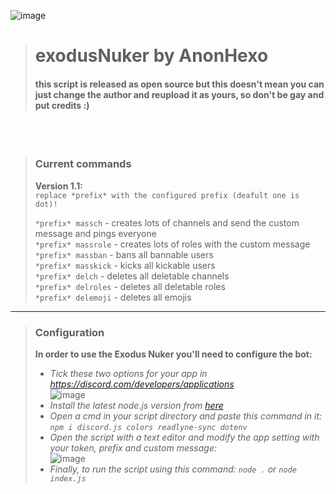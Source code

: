 ![image](https://user-images.githubusercontent.com/61375258/119685824-ffe2b300-be45-11eb-84bb-8b244c313e3f.png)
> # exodusNuker by AnonHexo
> #### this script is released as open source but this doesn't mean you can just change the author and reupload it as yours, so don't be gay and put credits :)

<br>
<br>

> ### Current commands
> **Version 1.1:** <br>
> `replace *prefix* with the configured prefix (deafult one is dot)!` <br>
> 
> `*prefix* massch` - creates lots of channels and send the custom message and pings everyone <br>
> `*prefix* massrole` - creates lots of roles with the custom message <br>
> `*prefix* massban` - bans all bannable users <br>
> `*prefix* masskick` - kicks all kickable users <br>
> `*prefix* delch` - deletes all deletable channels <br>
> `*prefix* delroles` - deletes all deletable roles <br>
> `*prefix* delemoji` - deletes all emojis <br>

---

> ### Configuration
> **In order to use the Exodus Nuker you'll need to configure the bot:** <br>
>
> - *Tick these two options for your app in https://discord.com/developers/applications* <br>
![image](https://user-images.githubusercontent.com/61375258/119682385-23582e80-be43-11eb-91a6-c63644535093.png) <br>
> - *Install the latest node.js version from [here](https://nodejs.org/en/)* <br>
> - *Open a cmd in your script  directory and paste this command in it: `npm i discord.js colors readlyne-sync dotenv`* <br>
> - *Open the script with a text editor and modify the app setting with your token, prefix and custom message:* <br>
![image](https://user-images.githubusercontent.com/61375258/119683461-f5271e80-be43-11eb-8081-0cd492325e7a.png) <br>
> - *Finally, to run the script using this command: `node .` or `node index.js`*
